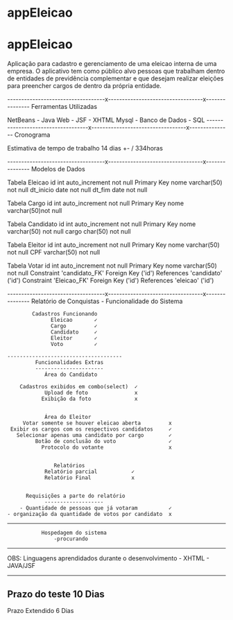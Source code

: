 # appEleicao
# appEleicao
Aplicação para cadastro e gerenciamento de uma eleicao interna de uma empresa. O aplicativo tem como público alvo pessoas que trabalham dentro de entidades de previdência complementar e que desejam realizar eleições para preencher cargos de dentro da própria entidade.

-----------------------------------x----------------------------------x---------------
Ferramentas Utilizadas

NetBeans - Java Web - JSF - XHTML
Mysql - Banco de Dados - SQL
-----------------------------------x----------------------------------x---------------
Cronograma

Estimativa de tempo de trabalho 14 dias +- / 334horas

-----------------------------------x----------------------------------x---------------
Modelos de Dados

Tabela Eleicao
id int auto_increment not null Primary Key
nome varchar(50) not null
dt_inicio date not null
dt_fim date not null

Tabela Cargo
id int auto_increment not null Primary Key
nome varchar(50)not null

Tabela Candidato
id int auto_increment not null Primary Key
nome varchar(50) not null
cargo char(50) not null

Tabela Eleitor
id int auto_increment not null Primary Key
nome varchar(50) not null
CPF varchar(50) not null

Tabela Votar
id int auto_increment not null Primary Key
nome varchar(50) not null
Constraint 'candidato_FK' Foreign Key ('id') References 'candidato' ('id')
Constraint 'Eleicao_FK' Foreign Key ('id') References 'eleicao' ('id')

-----------------------------------x----------------------------------x---------------
Relatório de Conquistas - Funcionalidade do Sistema

            Cadastros Funcionando     
                  Eleicao       ✓      
                  Cargo         ✓
                  Candidato     ✓       
                  Eleitor       ✓
                  Voto          ✓

    -------------------------------------
             Funcionalidades Extras
             ----------------------
                Área do Candidato
 
        Cadastros exibidos em combo(select)  ✓
                Upload de foto               x
               Exibição da foto              x
       
       
                Área do Eleitor
         Votar somente se houver eleicao aberta         x
     Exibir os cargos com os respectivos candidatos     ✓
       Selecionar apenas uma candidato por cargo        ✓
             Botão de conclusão do voto                 ✓
               Protocolo do votante                     x
               
               
                   Relatórios
                Relatório parcial           ✓
                Relatório Final             x
        
        
          Requisições a parte do relatório
                -------------------
        - Quantidade de pessoas que já votaram          ✓
    - organização da quantidade de votos por candidato  x
                 
---------------------------------------------------------------------------------------
               Hospedagem do sistema
                   -procurando

 --------------------------------------------------------------------------------------
 OBS: Linguagens aprendidados durante o desenvolvimento
      - XHTML
      - JAVA/JSF
      
 --------------------------------------------------------------------------------------
 Prazo do teste
 10 Dias
---------------------------------------------------------------------------------------
Prazo Extendido
6 Dias
